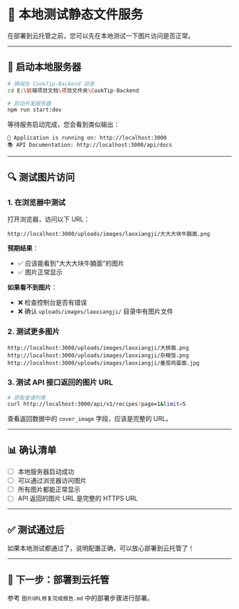 # 🧪 本地测试静态文件服务

在部署到云托管之前，您可以先在本地测试一下图片访问是否正常。

---

## 🚀 启动本地服务器

```bash
# 确保在 CookTip-Backend 目录
cd E:\前端项目文档\项目文件夹\CookTip-Backend

# 启动开发服务器
npm run start:dev
```

等待服务启动完成，您会看到类似输出：
```
🚀 Application is running on: http://localhost:3000
📚 API Documentation: http://localhost:3000/api/docs
```

---

## 🔍 测试图片访问

### 1. 在浏览器中测试

打开浏览器，访问以下 URL：

```
http://localhost:3000/uploads/images/laoxiangji/大大大块牛腩面.png
```

**预期结果**：
- ✅ 应该能看到"大大大块牛腩面"的图片
- ✅ 图片正常显示

**如果看不到图片**：
- ❌ 检查控制台是否有错误
- ❌ 确认 `uploads/images/laoxiangji/` 目录中有图片文件

### 2. 测试更多图片

```
http://localhost:3000/uploads/images/laoxiangji/大排面.png
http://localhost:3000/uploads/images/laoxiangji/杂粮饭.png
http://localhost:3000/uploads/images/laoxiangji/番茄鸡蛋面.jpg
```

### 3. 测试 API 接口返回的图片 URL

```bash
# 获取食谱列表
curl http://localhost:3000/api/v1/recipes?page=1&limit=5
```

查看返回数据中的 `cover_image` 字段，应该是完整的 URL。

---

## 📊 确认清单

- [ ] 本地服务器启动成功
- [ ] 可以通过浏览器访问图片
- [ ] 所有图片都能正常显示
- [ ] API 返回的图片 URL 是完整的 HTTPS URL

---

## ✅ 测试通过后

如果本地测试都通过了，说明配置正确，可以放心部署到云托管了！

---

## 🚀 下一步：部署到云托管

参考 `图片URL修复完成报告.md` 中的部署步骤进行部署。

